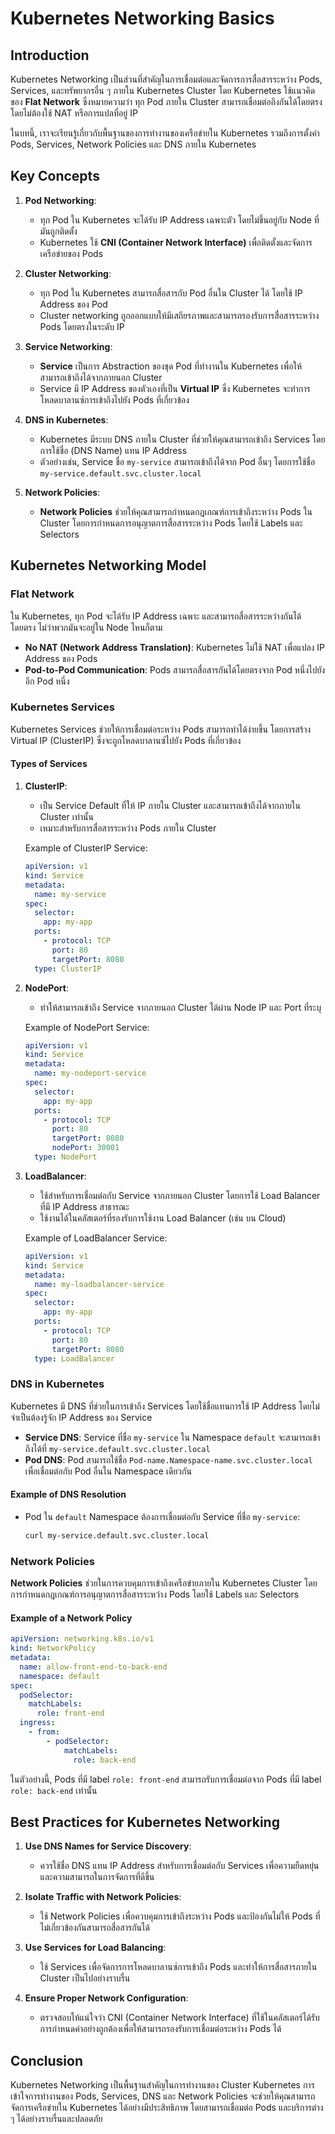 # Kubernetes Networking Basics

## Introduction
Kubernetes Networking เป็นส่วนที่สำคัญในการเชื่อมต่อและจัดการการสื่อสารระหว่าง Pods, Services, และทรัพยากรอื่น ๆ ภายใน Kubernetes Cluster โดย Kubernetes ใช้แนวคิดของ **Flat Network** ซึ่งหมายความว่า ทุก Pod ภายใน Cluster สามารถเชื่อมต่อถึงกันได้โดยตรง โดยไม่ต้องใช้ NAT หรือการแปลที่อยู่ IP

ในบทนี้, เราจะเรียนรู้เกี่ยวกับพื้นฐานของการทำงานของเครือข่ายใน Kubernetes รวมถึงการตั้งค่า Pods, Services, Network Policies และ DNS ภายใน Kubernetes

## Key Concepts

1. **Pod Networking**:
   - ทุก Pod ใน Kubernetes จะได้รับ IP Address เฉพาะตัว โดยไม่ขึ้นอยู่กับ Node ที่มันถูกติดตั้ง
   - Kubernetes ใช้ **CNI (Container Network Interface)** เพื่อติดตั้งและจัดการเครือข่ายของ Pods

2. **Cluster Networking**:
   - ทุก Pod ใน Kubernetes สามารถสื่อสารกับ Pod อื่นใน Cluster ได้ โดยใช้ IP Address ของ Pod
   - Cluster networking ถูกออกแบบให้มีเสถียรภาพและสามารถรองรับการสื่อสารระหว่าง Pods โดยตรงในระดับ IP

3. **Service Networking**:
   - **Service** เป็นการ Abstraction ของชุด Pod ที่ทำงานใน Kubernetes เพื่อให้สามารถเข้าถึงได้จากภายนอก Cluster
   - Service มี IP Address ของตัวเองที่เป็น **Virtual IP** ซึ่ง Kubernetes จะทำการโหลดบาลานซ์การเข้าถึงไปยัง Pods ที่เกี่ยวข้อง

4. **DNS in Kubernetes**:
   - Kubernetes มีระบบ DNS ภายใน Cluster ที่ช่วยให้คุณสามารถเข้าถึง Services โดยการใช้ชื่อ (DNS Name) แทน IP Address
   - ตัวอย่างเช่น, Service ชื่อ `my-service` สามารถเข้าถึงได้จาก Pod อื่นๆ โดยการใช้ชื่อ `my-service.default.svc.cluster.local`

5. **Network Policies**:
   - **Network Policies** ช่วยให้คุณสามารถกำหนดกฎเกณฑ์การเข้าถึงระหว่าง Pods ใน Cluster โดยการกำหนดการอนุญาตการสื่อสารระหว่าง Pods โดยใช้ Labels และ Selectors

## Kubernetes Networking Model

### Flat Network

ใน Kubernetes, ทุก Pod จะได้รับ IP Address เฉพาะ และสามารถสื่อสารระหว่างกันได้โดยตรง ไม่ว่าพวกมันจะอยู่ใน Node ไหนก็ตาม

- **No NAT (Network Address Translation)**: Kubernetes ไม่ใช้ NAT เพื่อแปลง IP Address ของ Pods
- **Pod-to-Pod Communication**: Pods สามารถสื่อสารกันได้โดยตรงจาก Pod หนึ่งไปยังอีก Pod หนึ่ง

### Kubernetes Services

Kubernetes Services ช่วยให้การเชื่อมต่อระหว่าง Pods สามารถทำได้ง่ายขึ้น โดยการสร้าง Virtual IP (ClusterIP) ซึ่งจะถูกโหลดบาลานซ์ไปยัง Pods ที่เกี่ยวข้อง

#### Types of Services

1. **ClusterIP**:
   - เป็น Service Default ที่ให้ IP ภายใน Cluster และสามารถเข้าถึงได้จากภายใน Cluster เท่านั้น
   - เหมาะสำหรับการสื่อสารระหว่าง Pods ภายใน Cluster

   Example of ClusterIP Service:
   ```yaml
   apiVersion: v1
   kind: Service
   metadata:
     name: my-service
   spec:
     selector:
       app: my-app
     ports:
       - protocol: TCP
         port: 80
         targetPort: 8080
     type: ClusterIP
   ```

2. **NodePort**:
   - ทำให้สามารถเข้าถึง Service จากภายนอก Cluster ได้ผ่าน Node IP และ Port ที่ระบุ

   Example of NodePort Service:
   ```yaml
   apiVersion: v1
   kind: Service
   metadata:
     name: my-nodeport-service
   spec:
     selector:
       app: my-app
     ports:
       - protocol: TCP
         port: 80
         targetPort: 8080
         nodePort: 30001
     type: NodePort
   ```

3. **LoadBalancer**:
   - ใช้สำหรับการเชื่อมต่อกับ Service จากภายนอก Cluster โดยการใช้ Load Balancer ที่มี IP Address สาธารณะ
   - ใช้งานได้ในคลัสเตอร์ที่รองรับการใช้งาน Load Balancer (เช่น บน Cloud)

   Example of LoadBalancer Service:
   ```yaml
   apiVersion: v1
   kind: Service
   metadata:
     name: my-loadbalancer-service
   spec:
     selector:
       app: my-app
     ports:
       - protocol: TCP
         port: 80
         targetPort: 8080
     type: LoadBalancer
   ```

### DNS in Kubernetes

Kubernetes มี DNS ที่ช่วยในการเข้าถึง Services โดยใช้ชื่อแทนการใช้ IP Address โดยไม่จำเป็นต้องรู้จัก IP Address ของ Service

- **Service DNS**: Service ที่ชื่อ `my-service` ใน Namespace `default` จะสามารถเข้าถึงได้ที่ `my-service.default.svc.cluster.local`
- **Pod DNS**: Pod สามารถใช้ชื่อ `Pod-name.Namespace-name.svc.cluster.local` เพื่อเชื่อมต่อกับ Pod อื่นใน Namespace เดียวกัน

#### Example of DNS Resolution

- Pod ใน `default` Namespace ต้องการเชื่อมต่อกับ Service ที่ชื่อ `my-service`:
  ```bash
  curl my-service.default.svc.cluster.local
  ```

### Network Policies

**Network Policies** ช่วยในการควบคุมการเข้าถึงเครือข่ายภายใน Kubernetes Cluster โดยการกำหนดกฎเกณฑ์การอนุญาตการสื่อสารระหว่าง Pods โดยใช้ Labels และ Selectors

#### Example of a Network Policy

```yaml
apiVersion: networking.k8s.io/v1
kind: NetworkPolicy
metadata:
  name: allow-front-end-to-back-end
  namespace: default
spec:
  podSelector:
    matchLabels:
      role: front-end
  ingress:
    - from:
        - podSelector:
            matchLabels:
              role: back-end
```

ในตัวอย่างนี้, Pods ที่มี label `role: front-end` สามารถรับการเชื่อมต่อจาก Pods ที่มี label `role: back-end` เท่านั้น

## Best Practices for Kubernetes Networking

1. **Use DNS Names for Service Discovery**:
   - ควรใช้ชื่อ DNS แทน IP Address สำหรับการเชื่อมต่อกับ Services เพื่อความยืดหยุ่นและความสามารถในการจัดการที่ดีขึ้น

2. **Isolate Traffic with Network Policies**:
   - ใช้ Network Policies เพื่อควบคุมการเข้าถึงระหว่าง Pods และป้องกันไม่ให้ Pods ที่ไม่เกี่ยวข้องกันสามารถสื่อสารกันได้

3. **Use Services for Load Balancing**:
   - ใช้ Services เพื่อจัดการการโหลดบาลานซ์การเข้าถึง Pods และทำให้การสื่อสารภายใน Cluster เป็นไปอย่างราบรื่น

4. **Ensure Proper Network Configuration**:
   - ตรวจสอบให้แน่ใจว่า CNI (Container Network Interface) ที่ใช้ในคลัสเตอร์ได้รับการกำหนดค่าอย่างถูกต้องเพื่อให้สามารถรองรับการเชื่อมต่อระหว่าง Pods ได้

## Conclusion

Kubernetes Networking เป็นพื้นฐานสำคัญในการทำงานของ Cluster Kubernetes การเข้าใจการทำงานของ Pods, Services, DNS และ Network Policies จะช่วยให้คุณสามารถจัดการเครือข่ายใน Kubernetes ได้อย่างมีประสิทธิภาพ โดยสามารถเชื่อมต่อ Pods และบริการต่าง ๆ ได้อย่างราบรื่นและปลอดภัย
